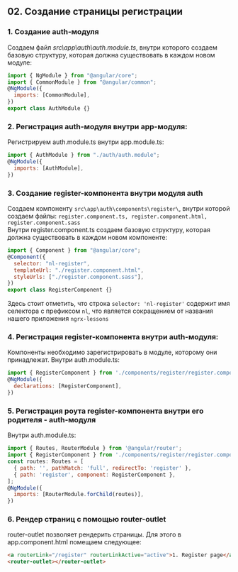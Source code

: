 ## 02. Создание страницы регистрации

### 1. Создание auth-модуля

Создаем файл _src\app\auth\auth.module.ts_, внутри которого создаем базовую структуру, которая должна существовать в каждом новом модуле:

```js
import { NgModule } from "@angular/core";
import { CommonModule } from "@angular/common";
@NgModule({
  imports: [CommonModule],
})
export class AuthModule {}
```

### 2. Регистрация auth-модуля внутри app-модуля:

Регистрируем auth.module.ts внутри app.module.ts:

```js
import { AuthModule } from "./auth/auth.module";
@NgModule({
  imports: [AuthModule],
})
```

### 3. Создание register-компонента внутри модуля auth

Создаем компоненту `src\app\auth\components\register\`, внутри которой создаем файлы: `register.component.ts, register.component.html, register.component.sass`  
Внутри register.component.ts создаем базовую структуру, которая должна существовать в каждом новом компоненте:

```js
import { Component } from "@angular/core";
@Component({
  selector: "nl-register",
  templateUrl: "./register.component.html",
  styleUrls: ["./register.component.sass"],
})
export class RegisterComponent {}
```

Здесь стоит отметить, что строка `selector: 'nl-register'` содержит имя селектора с префиксом `nl`, что является сокращением от названия нашего приложения `ngrx-lessons`

### 4. Регистрация register-компонента внутри auth-модуля:

Компоненты необходимо зарегистрировать в модуле, которому они принадлежат. Внутри auth.module.ts:

```js
import { RegisterComponent } from './components/register/register.component';
@NgModule({
  declarations: [RegisterComponent],
})
```

### 5. Регистрация роута register-компонента внутри его родителя - auth-модуля

Внутри auth.module.ts:

```js
import { Routes, RouterModule } from '@angular/router';
import { RegisterComponent } from './components/register/register.component';
const routes: Routes = [
  { path: '', pathMatch: 'full', redirectTo: 'register' },
  { path: 'register', component: RegisterComponent },
];
@NgModule({
  imports: [RouterModule.forChild(routes)],
})
```

### 6. Рендер страниц с помощью router-outlet

router-outlet позволяет рендерить страницы. Для этого в app.component.html помещаем следующее:

```html
<a routerLink="/register" routerLinkActive="active">1. Register page</a> <br />
<router-outlet></router-outlet>
```
